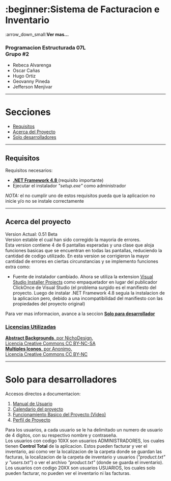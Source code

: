 <!DOCTYPE html>
<h1>:beginner:Sistema de Facturacion e Inventario</h1>
<p>:arrow_down_small:<strong>Ver mas...</strong></p>
<h3>Programacion Estructurada 07L <br>Grupo #2</h3>
<ul>
    <li>Rebeca Alvarenga</li>
    <li>Oscar Cañas</li>
    <li>Hugo Ortiz</li>
    <li>Geovanny Pineda</li>
    <li>Jefferson Menjivar</li>
</ul>
<hr>
<h1>Secciones</h1>
<ul>
  <li><a href = "#requisitos">Requisitos</a></li>
  <li><a href = "#acerca-de">Acerca del Proyecto</a></li>
  <li><a href = "#devs-only">Solo desarrolladores</a></li>
</ul>
<a name = "requisitos"></a>
<hr>
<h2>Requisitos</h2>
<p>Requisitos necesarios:</p>
<ul>
  <li><b><a href = "https://dotnet.microsoft.com/download/dotnet-framework/thank-you/net48-offline-installer">.NET Framework 4.8 </a></b> (requisito importante)</li>
  <li>Ejecutar el instalador <i>"setup.exe"</i> como administrador</li>
</ul>
<p><i>NOTA:</i> el no cumplir uno de estos requisitos pueda que la aplicacion no inicie y/o no se instale correctamente</p>
  <a name = "acerca-de"></a>
<hr>
<h2>Acerca del proyecto</h2>
<p>
  Version Actual: 0.51 Beta
  <br>
  Version estable el cual han sido corregido la mayoria de errores.
  <br>
  Esta version contiene 4 de 6 pantallas esperadas y una clase que aloja funciones basicas que se encuentran en todas las pantallas, reduciendo la cantidad de codigo utilizado.
  En esta version se corrigieron la mayor cantidad de errores en ciertas circunstancias y se implemento funciones extra como:
  <ul>
    <li>Fuente de instalador cambiado. Ahora se utiliza la extension <a href = "https://marketplace.visualstudio.com/items?itemName=VisualStudioClient.MicrosoftVisualStudio2017InstallerProjects">Visual Studio Installer Projects</a> como empaquetador en lugar del publicador ClickOnce de Visual Studio (el  problema surgido es el manifiesto del proyecto. Luego de instalar .NET Framework 4.8 seguia la instalacion de la aplicacion pero, debido a una incompatibilidad del manifiesto con las propiedades del proyecto original)</li>
  </ul>
</p>
<p>
  Para ver mas informacion, avance a la seccion <a href = "#devs-only"><b>Solo para desarrollador</b>
</p>
<h3>Licencias Utilizadas</h3>
<p>
  <b>Abstract Backgrounds</b>, por NichoDesign.<br>
  Licencia Creative Commons CC BY-NC-SA<br>
  <b>Multiples Iconos</b>, por Anonimo.<br>
  Licencia Creative Commons CC BY-NC
</p>
<a name = "devs-only"></a>
<hr>
<h1>Solo para desarrolladores</h1>
<p>
    Accesos directos a documentacion:
    <ol>
        <li><a href = "">Manual de Usuario</a></li>
        <li><a href = "">Calendario del proyecto</a></li>
        <li><a href = "">Funcionamiento Basico del Proyecto (Video)</a></li>
        <li><a href = "">Perfil de Proyecto</a></li>
    </ol>
</p>
<p>
    Para los usuarios, a cada usuario se le ha delimitado un numero de usuario de 4 digitos, con su respectivo nombre y contraseña.<br>
    Los usuarios con codigo 10XX son usuarios ADMINISTRADORES, los cuales tienen <b>Control Total</b> de la aplicacion. Estos pueden facturar y ver el inventario, asi como
    ver la localizacion de la carpeta donde se guardan las facturas, la localizacion de la carpeta de inventario y usuarios (<i>"product.txt" y "users.txt"</i>) o ver el 
    archivo <i>"product.txt"</i> (donde se guarda el inventario).<br>
    Los usuarios con codigo 20XX son usuarios USUARIOS, los cuales solo pueden facturar, no pueden ver el inventario ni las facturas.
</p>
